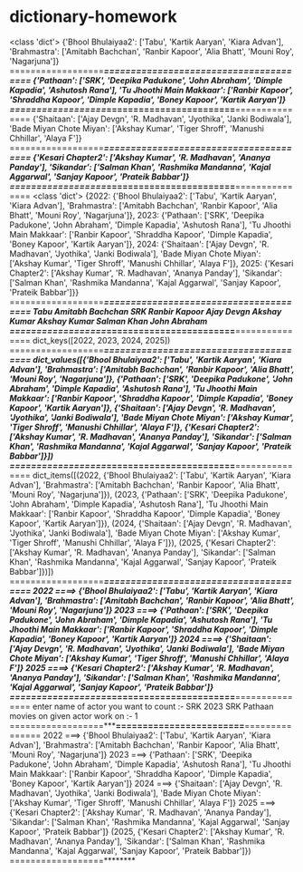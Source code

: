 # dictionary-homework
<class 'dict'> {'Bhool Bhulaiyaa2': ['Tabu', 'Kartik Aaryan', 'Kiara Advan'], 'Brahmastra': ['Amitabh Bachchan', 'Ranbir Kapoor', 'Alia Bhatt', 'Mouni Roy', 'Nagarjuna']}
==================*******************========================****************===============
{'Pathaan': ['SRK', 'Deepika Padukone', 'John Abraham', 'Dimple Kapadia', 'Ashutosh Rana'], 'Tu Jhoothi Main Makkaar': ['Ranbir Kapoor', 'Shraddha Kapoor', 'Dimple Kapadia', 'Boney Kapoor', 'Kartik Aaryan']}
==================*******************========================****************===============
{'Shaitaan': ['Ajay Devgn', 'R. Madhavan', 'Jyothika', 'Janki Bodiwala'], 'Bade Miyan Chote Miyan': ['Akshay Kumar', 'Tiger Shroff', 'Manushi Chhillar', 'Alaya F']}
==================*******************========================****************===============
{'Kesari Chapter2': ['Akshay Kumar', 'R. Madhavan', 'Ananya Panday'], 'Sikandar': ['Salman Khan', 'Rashmika Mandanna', 'Kajal Aggarwal', 'Sanjay Kapoor', 'Prateik Babbar']}
==================*******************========================****************===============
<class 'dict'>
{2022: {'Bhool Bhulaiyaa2': ['Tabu', 'Kartik Aaryan', 'Kiara Advan'], 'Brahmastra': ['Amitabh Bachchan', 'Ranbir Kapoor', 'Alia Bhatt', 'Mouni Roy', 'Nagarjuna']}, 2023: {'Pathaan': ['SRK', 'Deepika Padukone', 'John Abraham', 'Dimple Kapadia', 'Ashutosh Rana'], 'Tu Jhoothi Main Makkaar': ['Ranbir Kapoor', 'Shraddha Kapoor', 'Dimple Kapadia', 'Boney Kapoor', 'Kartik Aaryan']}, 2024: {'Shaitaan': ['Ajay Devgn', 'R. Madhavan', 'Jyothika', 'Janki Bodiwala'], 'Bade Miyan Chote Miyan': ['Akshay Kumar', 'Tiger Shroff', 'Manushi Chhillar', 'Alaya F']}, 2025: {'Kesari Chapter2': ['Akshay Kumar', 'R. Madhavan', 'Ananya Panday'], 'Sikandar': ['Salman Khan', 'Rashmika Mandanna', 'Kajal Aggarwal', 'Sanjay Kapoor', 'Prateik Babbar']}}  
==================*******************========================****************===============
Tabu
Amitabh Bachchan
SRK
Ranbir Kapoor
Ajay Devgn
Akshay Kumar
Akshay Kumar
Salman Khan
John Abraham
==================*******************========================****************===============
dict_keys([2022, 2023, 2024, 2025])
==================*******************========================****************===============
dict_values([{'Bhool Bhulaiyaa2': ['Tabu', 'Kartik Aaryan', 'Kiara Advan'], 'Brahmastra': ['Amitabh Bachchan', 'Ranbir Kapoor', 'Alia Bhatt', 'Mouni Roy', 'Nagarjuna']}, {'Pathaan': ['SRK', 'Deepika Padukone', 'John Abraham', 'Dimple Kapadia', 'Ashutosh Rana'], 'Tu Jhoothi Main Makkaar': ['Ranbir Kapoor', 'Shraddha Kapoor', 'Dimple Kapadia', 'Boney Kapoor', 'Kartik Aaryan']}, {'Shaitaan': ['Ajay Devgn', 'R. Madhavan', 'Jyothika', 'Janki Bodiwala'], 'Bade Miyan Chote Miyan': ['Akshay Kumar', 'Tiger Shroff', 'Manushi Chhillar', 'Alaya F']}, {'Kesari Chapter2': ['Akshay Kumar', 'R. Madhavan', 'Ananya Panday'], 'Sikandar': ['Salman Khan', 'Rashmika Mandanna', 'Kajal Aggarwal', 'Sanjay Kapoor', 'Prateik Babbar']}])
==================*******************========================****************===============
dict_items([(2022, {'Bhool Bhulaiyaa2': ['Tabu', 'Kartik Aaryan', 'Kiara Advan'], 'Brahmastra': ['Amitabh Bachchan', 'Ranbir Kapoor', 'Alia Bhatt', 'Mouni Roy', 'Nagarjuna']}), (2023, {'Pathaan': ['SRK', 'Deepika Padukone', 'John Abraham', 'Dimple Kapadia', 'Ashutosh Rana'], 'Tu Jhoothi Main Makkaar': ['Ranbir Kapoor', 'Shraddha Kapoor', 'Dimple Kapadia', 'Boney Kapoor', 'Kartik Aaryan']}), (2024, {'Shaitaan': ['Ajay Devgn', 'R. Madhavan', 'Jyothika', 'Janki Bodiwala'], 'Bade Miyan Chote Miyan': ['Akshay Kumar', 'Tiger Shroff', 'Manushi Chhillar', 'Alaya F']}), (2025, {'Kesari Chapter2': ['Akshay Kumar', 'R. Madhavan', 'Ananya Panday'], 'Sikandar': ['Salman Khan', 'Rashmika Mandanna', 'Kajal Aggarwal', 'Sanjay Kapoor', 'Prateik Babbar']})])
==================*******************========================****************===============
2022 ====> {'Bhool Bhulaiyaa2': ['Tabu', 'Kartik Aaryan', 'Kiara Advan'], 'Brahmastra': ['Amitabh Bachchan', 'Ranbir Kapoor', 'Alia Bhatt', 'Mouni Roy', 'Nagarjuna']}
2023 ====> {'Pathaan': ['SRK', 'Deepika Padukone', 'John Abraham', 'Dimple Kapadia', 'Ashutosh Rana'], 'Tu Jhoothi Main Makkaar': ['Ranbir Kapoor', 'Shraddha Kapoor', 'Dimple Kapadia', 'Boney Kapoor', 'Kartik Aaryan']}
2024 ====> {'Shaitaan': ['Ajay Devgn', 'R. Madhavan', 'Jyothika', 'Janki Bodiwala'], 'Bade Miyan Chote Miyan': ['Akshay Kumar', 'Tiger Shroff', 'Manushi Chhillar', 'Alaya F']}
2025 ====> {'Kesari Chapter2': ['Akshay Kumar', 'R. Madhavan', 'Ananya Panday'], 'Sikandar': ['Salman Khan', 'Rashmika Mandanna', 'Kajal Aggarwal', 'Sanjay Kapoor', 'Prateik Babbar']}
==================*******************========================****************===============
enter name of actor you want to count :- SRK
2023
SRK
Pathaan
movies on given actor work on :- 1
==================*******************========================****************===============
2022 ===> {'Bhool Bhulaiyaa2': ['Tabu', 'Kartik Aaryan', 'Kiara Advan'], 'Brahmastra': ['Amitabh Bachchan', 'Ranbir Kapoor', 'Alia Bhatt', 'Mouni Roy', 'Nagarjuna']}
2023 ===> {'Pathaan': ['SRK', 'Deepika Padukone', 'John Abraham', 'Dimple Kapadia', 'Ashutosh Rana'], 'Tu Jhoothi Main Makkaar': ['Ranbir Kapoor', 'Shraddha Kapoor', 'Dimple Kapadia', 'Boney Kapoor', 'Kartik Aaryan']}
2024 ===> {'Shaitaan': ['Ajay Devgn', 'R. Madhavan', 'Jyothika', 'Janki Bodiwala'], 'Bade Miyan Chote Miyan': ['Akshay Kumar', 'Tiger Shroff', 'Manushi Chhillar', 'Alaya F']}
2025 ===> {'Kesari Chapter2': ['Akshay Kumar', 'R. Madhavan', 'Ananya Panday'], 'Sikandar': ['Salman Khan', 'Rashmika Mandanna', 'Kajal Aggarwal', 'Sanjay Kapoor', 'Prateik Babbar']}
(2025, {'Kesari Chapter2': ['Akshay Kumar', 'R. Madhavan', 'Ananya Panday'], 'Sikandar': ['Salman Khan', 'Rashmika Mandanna', 'Kajal Aggarwal', 'Sanjay Kapoor', 'Prateik Babbar']})
==================********

